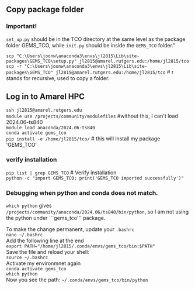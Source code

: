 ## Copy package folder

### Important!
```set_up.py``` should be in the TCO directory at the same level as the package folder GEMS_TCO, while ```init.py``` should be inside the ```GEMS_TCO``` folder."

```scp "C:\Users\joonw\anaconda3\envs\jl2815\Lib\site-packages\GEMS_TCO\setup.py" jl2815@amarel.rutgers.edu:/home/jl2815/tco```          
```scp -r "C:\Users\joonw\anaconda3\envs\jl2815\Lib\site-packages\GEMS_TCO" jl2815@amarel.rutgers.edu:/home/jl2815/tco```            # r stands for recursive, used to copy a folder.          


## Log in to Amarel HPC

```ssh jl2815@amarel.rutgers.edu```      
```module use /projects/community/modulefiles```  #without this, I can't load 2024.06-ts840         
```module load anaconda/2024.06-ts840```        
```conda activate gems_tco```       
```pip install -e /home/jl2815/tco/```     # this will install my package 'GEMS_TCO'       

### verify installation          
  
```pip list | grep GEMS_TCO```           # Verify installation        
```python -c "import GEMS_TCO; print('GEMS_TCO imported successfully')"```   

### Debugging when python and conda does not match.    
```which python``` gives ```/projects/community/anaconda/2024.06/ts840/bin/python```, so I am not using the python under ```gems_tco''' package.    
  
To make the change permanent, update your ```.bashrc```  
```nano ~/.bashrc```   
Add the following line at the end   
```export PATH="/home/jl2815/.conda/envs/gems_tco/bin:$PATH"```   
Save the file and reload your shell:   
```source ~/.bashrc```   
Activate my environmnet again   
```conda activate gems_tco```   
```which python```   
Now you see the path: ```~/.conda/envs/gems_tco/bin/python```
